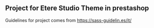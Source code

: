 ## Project for Etere Studio Theme in prestashop

Guidelines for project comes from https://sass-guidelin.es/it/